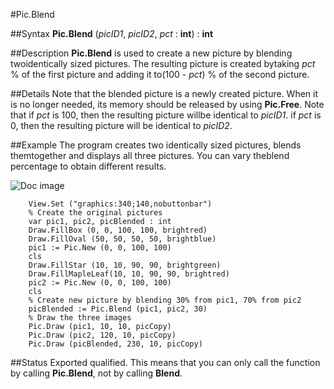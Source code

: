 
#Pic.Blend

##Syntax
**Pic.Blend** (_picID1_, _picID2_, _pct_ : **int**) : **int**



##Description
**Pic.Blend** is used to create a new picture by blending twoidentically sized pictures. The resulting picture is created bytaking _pct_ % of the first picture and adding it to(100 - _pct_) % of the second picture.



##Details
Note that the blended picture is a newly created picture. When it is no longer needed, its memory should be released by using **Pic.Free**.
Note that if _pct_ is 100, then the resulting picture willbe identical to _picID1_.  if _pct_ is 0, then the resulting picture will be identical to _picID2_.



##Example
The program creates two identically sized pictures, blends themtogether and displays all three pictures.  You can vary theblend percentage to obtain different results.


![Doc image](pic_blend01.gif)

        View.Set ("graphics:340;140,nobuttonbar")
        % Create the original pictures
        var pic1, pic2, picBlended : int
        Draw.FillBox (0, 0, 100, 100, brightred)
        Draw.FillOval (50, 50, 50, 50, brightblue)
        pic1 := Pic.New (0, 0, 100, 100)
        cls
        Draw.FillStar (10, 10, 90, 90, brightgreen)
        Draw.FillMapleLeaf(10, 10, 90, 90, brightred)
        pic2 := Pic.New (0, 0, 100, 100)
        cls
        % Create new picture by blending 30% from pic1, 70% from pic2
        picBlended := Pic.Blend (pic1, pic2, 30)
        % Draw the three images
        Pic.Draw (pic1, 10, 10, picCopy)
        Pic.Draw (pic2, 120, 10, picCopy)
        Pic.Draw (picBlended, 230, 10, picCopy)
        
##Status
Exported qualified.
This means that you can only call the function by calling **Pic.Blend**, not by calling **Blend**.


